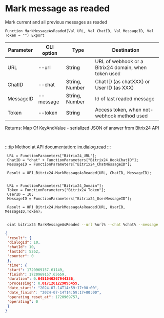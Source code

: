 ﻿---
sidebar_position: 6
---

# Mark message as readed
 Mark current and all previous messages as readed



`Function MarkMessageAsReaded(Val URL, Val ChatID, Val MessageID, Val Token = "") Export`

 | Parameter | CLI option | Type | Destination |
 |-|-|-|-|
 | URL | --url | String | URL of webhook or a Bitrix24 domain, when token used |
 | ChatID | --chat | String, Number | Chat ID (as chatXXX) or User ID (as XXX) |
 | MessageID | --message | String, Number | Id of last readed message |
 | Token | --token | String | Access token, when not-webhook method used |

 
 Returns: Map Of KeyAndValue - serialized JSON of answer from Bitrix24 API

<br/>

:::tip
Method at API documentation: [im.dialog.read](https://dev.1c-bitrix.ru/learning/course/?COURSE_ID=93&LESSON_ID=12053)
:::
<br/>


```bsl title="Code example"
 URL = FunctionParameters["Bitrix24_URL"];
 ChatID = "chat" + FunctionParameters["Bitrix24_HookChatID"];
 MessageID = FunctionParameters["Bitrix24_ChatMessageID"];
 
 Result = OPI_Bitrix24.MarkMessageAsReaded(URL, ChatID, MessageID);
 
 
 URL = FunctionParameters["Bitrix24_Domain"];
 Token = FunctionParameters["Bitrix24_Token"];
 UserID = 10;
 MessageID = FunctionParameters["Bitrix24_UserMessageID"];
 
 Result = OPI_Bitrix24.MarkMessageAsReaded(URL, UserID, MessageID,Token);
```
	


```sh title="CLI command example"
 
 oint bitrix24 MarkMessageAsReaded --url %url% --chat %chat% --message %message% --token %token%

```

```json title="Result"
{
 "result": {
 "dialogId": 10,
 "chatId": 10,
 "lastId": 5262,
 "counter": 0
 },
 "time": {
 "start": 1720969157.61149,
 "finish": 1720969157.65659,
 "duration": 0.0451040267944336,
 "processing": 0.0171201229095459,
 "date_start": "2024-07-14T14:59:17+00:00",
 "date_finish": "2024-07-14T14:59:17+00:00",
 "operating_reset_at": 1720969757,
 "operating": 0
 }
}
```
